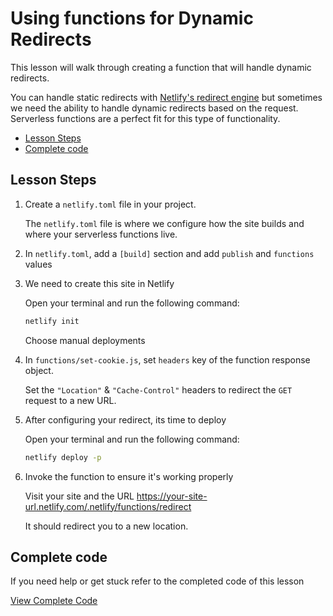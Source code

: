 # Using functions for Dynamic Redirects

This lesson will walk through creating a function that will handle dynamic redirects.

You can handle static redirects with [Netlify's redirect engine](https://www.netlify.com/docs/redirects/) but sometimes we need the ability to handle dynamic redirects based on the request. Serverless functions are a perfect fit for this type of functionality.

- [Lesson Steps](#lesson-steps)
- [Complete code](#complete-code)

## Lesson Steps

1. Create a `netlify.toml` file in your project.

    The `netlify.toml` file is where we configure how the site builds and where your serverless functions live.

2. In `netlify.toml`, add a `[build]` section and add `publish` and `functions` values

3. We need to create this site in Netlify

    Open your terminal and run the following command:

    ```bash
    netlify init
    ```

    Choose manual deployments

4. In `functions/set-cookie.js`, set `headers` key of the function response object.

      Set the `"Location"` & `"Cache-Control"` headers to redirect the `GET` request to a new URL.

5. After configuring your redirect, its time to deploy

    Open your terminal and run the following command:

    ```bash
    netlify deploy -p
    ```

6. Invoke the function to ensure it's working properly

    Visit your site and the URL https://your-site-url.netlify.com/.netlify/functions/redirect

    It should redirect you to a new location.






## Complete code

If you need help or get stuck refer to the completed code of this lesson

[View Complete Code](https://github.com/DavidWells/netlify-functions-workshop/tree/master/lessons-code-complete/use-cases/4-setting-cookies)
